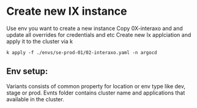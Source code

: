 # Create new IX instance

Use env you want to create a new instance
Copy 0X-interaxo and and update all overrides for credentials and etc
Create new Ix applciation and apply it to the cluster via k

```
k apply -f ./envs/se-prod-01/02-interaxo.yaml -n argocd

```

## Env setup:

Variants consists of common property for location or env type like dev, stage or prod.
Evnts folder contains cluster name and applications that available in the cluster.
